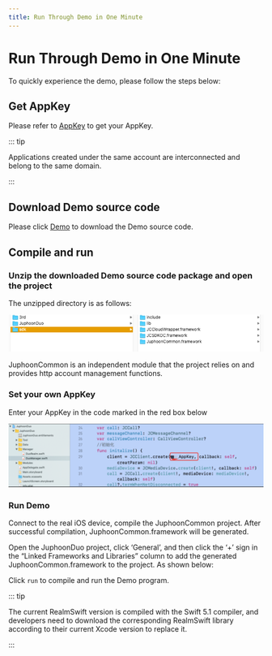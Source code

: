 ```yaml
---
title: Run Through Demo in One Minute
---
```

# Run Through Demo in One Minute

To quickly experience the demo, please follow the steps below:

## Get AppKey

Please refer to [AppKey](../../../../cn/juphoon_platform/03_console_description/03_应用管理.md) to
get your AppKey.

::: tip

Applications created under the same account are interconnected and
belong to the same domain.

:::

## Download Demo source code

Please click
[Demo](http://developer.juphoon.com/portal/cn/downloadsdk/download_demo.php?filename=JuphoonLive-iOS.tar.gz)
to download the Demo source code.

## Compile and run

### Unzip the downloaded Demo source code package and open the project

The unzipped directory is as follows:

![../../../../\_images_en/duoiOS.png](../../../../_images_en/duoiOS.png)

JuphoonCommon is an independent module that the project relies on and
provides http account management functions.

### Set your own AppKey

Enter your AppKey in the code marked in the red box below

![../../../../\_images_en/duokey1.png](../../../../_images_en/duokey1.png)

### Run Demo

Connect to the real iOS device, compile the JuphoonCommon project. After
successful compilation, JuphoonCommon.framework will be generated.

Open the JuphoonDuo project, click ‘General’, and then click the ‘+’
sign in the “Linked Frameworks and Libraries” column to add the
generated JuphoonCommon.framework to the project. As shown below:

Click `run` to compile and run the Demo program.

::: tip

The current RealmSwift version is compiled with the Swift 5.1 compiler,
and developers need to download the corresponding RealmSwift library
according to their current Xcode version to replace it.

:::

